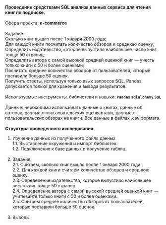 <b>Проведение средствами SQL анализа данных  сервиса для чтения книг по подписке.</b> <br/><br/>
Сфера проекта: <b>e-commerce</b><br/><br/>
Задание: <br/>
Сколько книг вышло после 1 января 2000 года;<br/>
Для каждой книги посчитать количество обзоров и среднюю оценку;<br/>
Определить издательство, которое выпустило наибольшее число книг толще 50 страниц;<br/>
Определить автора с самой высокой средней оценкой книг — учесть только книги с 50 и более оценками;<br/>
Посчитать среднее количество обзоров от пользователей, которые поставили больше 50 оценок.<br/>
Получить ответы, используя только язык запросов SQL. Pandas допускается только для хранения и вывода результатов.<br/><br/>
Используемые инструменты, библиотеки и навыки: <b>`Pandas` `sqlalchemy` `SQL`</b><br/><br/>
Данные: необходимо использовать данные о книгах, данные об авторах, данные о пользовательских оценках книг, данные о пользовательских обзорах на книги. Все данные в файлах .csv формата.<br/><br/>
<b>Структура проведенного исследования: </b><br/>
1. Изучение данных из полученного файла данных<br/>
1.1. Выставление окружения и импорт библиотек.<br/>
1.2. Подключение к базе данных и получение таблиц.<br/><br/>
2. Задания.<br/>
2.1. Считаем, сколько книг вышло после 1 января 2000 года.<br/>
2.2. Для каждой книги считаем количество обзоров и среднюю оценку.<br/>
2.3. Определение издательства, которое выпустило наибольшее число книг толще 50 страниц.<br/>
2.4. Определение автора с самой высокой средней оценкой книг — учитывайте только книги с 50 и более оценками.<br/>
2.5. Считаем среднее количество обзоров от пользователей, которые поставили больше 50 оценок.<br/><br/>
3. Выводы 
